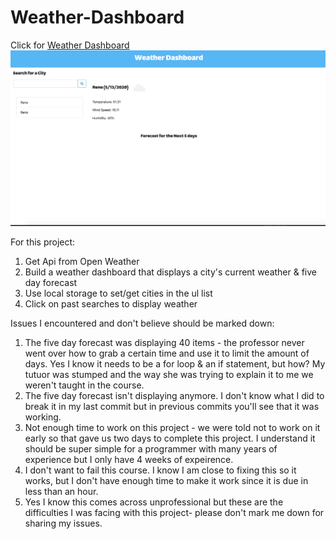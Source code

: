 # Weather-Dashboard



Click for [Weather Dashboard](https://lynseahoss.github.io/Weather-Dashboard/)
![Weather Dashboard](https://github.com/lynseahoss/Weather-Dashboard/blob/master/assets/images/Screen%20Shot%202020-05-13%20at%2010.19.45%20PM.png)


For this project:
1. Get Api from Open Weather
2. Build a weather dashboard that displays a city's current weather & five day forecast
3. Use local storage to set/get cities in the ul list
4. Click on past searches to display weather


Issues I encountered and don't believe should be marked down:
1. The five day forecast was displaying 40 items - the professor never went over how to grab a certain time and use it to limit the amount of days. Yes I know it needs to be a for loop & an if statement, but how? My tutuor was stumped and the way she was trying to explain it to me we weren't taught in the course.
2. The five day forecast isn't displaying anymore. I don't know what I did to break it in my last commit but in previous commits you'll see that it was working. 
3. Not enough time to work on this project - we were told not to work on it early so that gave us two days to complete this project. I understand it should be super simple for a programmer with many years of experience but I only have 4 weeks of expeirence. 
4. I don't want to fail this course. I know I am close to fixing this so it works, but I don't have enough time to make it work since it is due in less than an hour. 
5. Yes I know this comes across unprofessional but these are the difficulties I was facing with this project- please don't mark me down for sharing my issues. 

